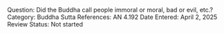 Question: Did the Buddha call people immoral or moral, bad or evil, etc.?
Category: Buddha
Sutta References: AN 4.192
Date Entered: April 2, 2025
Review Status: Not started